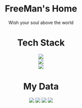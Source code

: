 <div align="center">

# FreeMan's Home

Wish your soul above the world

# Tech Stack

  <a href="https://skillicons.dev">
    <img src="https://skillicons.dev/icons?i=c,cpp,java,python,Rust" />
  </a>
    <br>
  <a href="https://skillicons.dev">
    <img src="https://skillicons.dev/icons?i=html,css,sass,javascript,spring" />
  </a>
    <br>
  <a href="https://skillicons.dev">
    <img src="https://skillicons.dev/icons?i=mysql,redis,git,vscode,md" />
  </a>

# My Data

![](http://github-profile-summary-cards.vercel.app/api/cards/repos-per-language?username=FreeMan271828&theme=nord_dark)
![](http://github-profile-summary-cards.vercel.app/api/cards/stats?username=FreeMan271828&theme=nord_dark)
![](http://github-profile-summary-cards.vercel.app/api/cards/most-commit-language?username=FreeMan271828&theme=nord_dark)
![](http://github-profile-summary-cards.vercel.app/api/cards/productive-time?username=FreeMan271828&theme=nord_dark&utcOffset=8)


